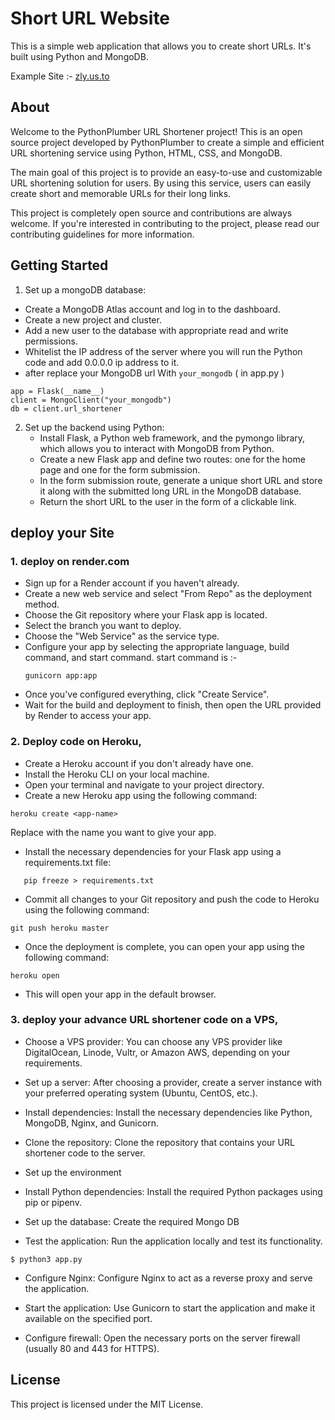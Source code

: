 # Short URL Website

This is a simple web application that allows you to create short URLs. It's built using Python and MongoDB. 

Example Site :-  <a href="https://zly.us.to">zly.us.to</a> 

## About

Welcome to the PythonPlumber URL Shortener project! This is an open source project developed by PythonPlumber to create a simple and efficient URL shortening service using Python, HTML, CSS, and MongoDB.

The main goal of this project is to provide an easy-to-use and customizable URL shortening solution for users. By using this service, users can easily create short and memorable URLs for their long links.

This project is completely open source and contributions are always welcome. If you're interested in contributing to the project, please read our contributing guidelines for more information.

## Getting Started

1. Set up a mongoDB database:
- Create a MongoDB Atlas account and log in to the dashboard.
- Create a new project and cluster.
- Add a new user to the database with appropriate read and write permissions.
- Whitelist the IP address of the server where you will run the Python code and add 0.0.0.0 ip address to it.
- after replace your MongoDB url With `your_mongodb` ( in app.py )
```
app = Flask(__name__)
client = MongoClient("your_mongodb")
db = client.url_shortener
```
2. Set up the backend using Python:
   - Install Flask, a Python web framework, and the pymongo library, which allows you to interact with MongoDB from Python.
   - Create a new Flask app and define two routes: one for the home page and one for the form submission.
   - In the form submission route, generate a unique short URL and store it along with the submitted long URL in the MongoDB database.
   - Return the short URL to the user in the form of a clickable link.

## deploy your Site

### 1. <b>deploy on render.com</b>

-    Sign up for a Render account if you haven't already.
-   Create a new web service and select "From Repo" as the deployment method.
-   Choose the Git repository where your Flask app is located.
-   Select the branch you want to deploy.
-   Choose the "Web Service" as the service type.
-   Configure your app by selecting the appropriate language, build command, and start command.
    start command is :-
    ```
    gunicorn app:app
    ```
-   Once you've configured everything, click "Create Service".
-   Wait for the build and deployment to finish, then open the URL provided by Render to access your app.
    
### 2. <b>Deploy code on Heroku</b>,

- Create a Heroku account if you don't already have one.
- Install the Heroku CLI on your local machine.
- Open your terminal and navigate to your project directory.
- Create a new Heroku app using the following command:
```
heroku create <app-name>
```
Replace <app-name> with the name you want to give your app.

- Install the necessary dependencies for your Flask app using a requirements.txt file:
   
```
   pip freeze > requirements.txt
```

- Commit all changes to your Git repository and push the code to Heroku using the following command:
```
git push heroku master
```
 
- Once the deployment is complete, you can open your app using the following command:
```
heroku open
```

- This will open your app in the default browser.
   
   
   
### 3. <b>deploy your advance URL shortener code on a VPS</b>,
   
 -  Choose a VPS provider: You can choose any VPS provider like DigitalOcean, Linode, Vultr, or Amazon AWS, depending on your requirements.

 -  Set up a server: After choosing a provider, create a server instance with your preferred operating system (Ubuntu, CentOS, etc.).

 -  Install dependencies: Install the necessary dependencies like Python, MongoDB, Nginx, and Gunicorn.

 -  Clone the repository: Clone the repository that contains your URL shortener code to the server.

 -  Set up the environment

 -  Install Python dependencies: Install the required Python packages using pip or pipenv.

 -  Set up the database: Create the required Mongo DB

 -  Test the application: Run the application locally and test its functionality.
```
$ python3 app.py
```
 -  Configure Nginx: Configure Nginx to act as a reverse proxy and serve the application.

 -  Start the application: Use Gunicorn to start the application and make it available on the specified port.

 -  Configure firewall: Open the necessary ports on the server firewall (usually 80 and 443 for HTTPS).
   

## License

This project is licensed under the MIT License.
